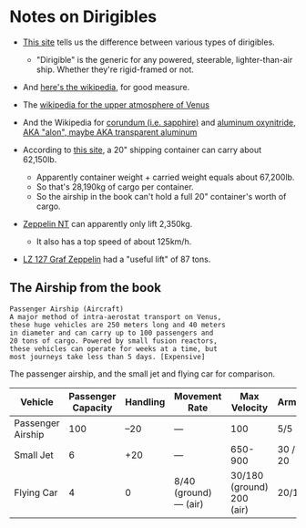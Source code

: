 # Notes on Dirigibles

- [This site](https://www.airships.net/dirigible/) tells us the difference between various types of dirigibles.
  - "Dirigible" is the generic for any powered, steerable, lighter-than-air ship.  Whether they're rigid-framed or not.
- And [here's the wikipedia](https://en.wikipedia.org/wiki/Airship), for good measure.

- The [wikipedia for the upper atmosphere of Venus](https://en.wikipedia.org/wiki/Atmosphere_of_Venus)
- And the Wikipedia for [corundum (i.e. sapphire)](https://en.wikipedia.org/wiki/Corundum) and [aluminum oxynitride, AKA "alon", maybe AKA transparent aluminum](https://en.wikipedia.org/wiki/Aluminium_oxynitride)

- According to [this site](https://containertech.com/articles/container-load-capacity-weight-distribution), a 20\" shipping container can carry about 62,150lb.
  - Apparently container weight + carried weight equals about 67,200lb.
  - So that's 28,190kg of cargo per container.
  - So the airship in the book can't hold a full 20" container's worth of cargo.
- [Zeppelin NT](https://containertech.com/articles/container-load-capacity-weight-distribution) can apparently only lift 2,350kg.
  - It also has a top speed of about 125km/h.
- [LZ 127 Graf Zeppelin](https://en.wikipedia.org/wiki/LZ_127_Graf_Zeppelin) had a "useful lift" of 87 tons.

## The Airship from the book

```
Passenger Airship (Aircraft)
A major method of intra-aerostat transport on Venus,
these huge vehicles are 250 meters long and 40 meters
in diameter and can carry up to 100 passengers and
20 tons of cargo. Powered by small fusion reactors,
these vehicles can operate for weeks at a time, but
most journeys take less than 5 days. [Expensive]
```

The passenger airship, and the small jet and flying car for comparison.

| Vehicle | Passenger Capacity | Handling | Movement Rate | Max Velocity | Armor | Durability | Wound Threshold | Death Rating |
| ------- | ------------------ | -------- | ------------- | ------------ | ----- | ---------- | --------------- | ------------ |
| Passenger Airship | 100 | –20 | — | 100 | 5/5 | 300 | 10 | 350 |
| Small Jet | 6 | +20 | — | 650-900 | 30 / 20 | 200 | 30 | |
| Flying Car | 4 | 0 | 8/40 (ground) — (air) | 30/180 (ground) 200 (air) | 20/10 | 150 | 30 | 300 |
